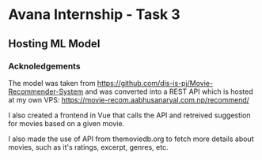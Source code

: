 # Avana Internship - Task 3

## Hosting ML Model

### Acknoledgements

The model was taken from https://github.com/dis-is-pj/Movie-Recommender-System and was converted into a REST API which is hosted at my own VPS: https://movie-recom.aabhusanaryal.com.np/recommend/

I also created a frontend in Vue that calls the API and retreived suggestion for movies based on a given movie.

I also made the use of API from themoviedb.org to fetch more details about movies, such as it's ratings, excerpt, genres, etc.
